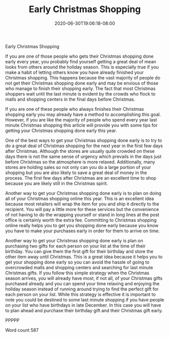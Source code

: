 ﻿---
title: "Early Christmas Shopping"
date: 2020-06-30T19:06:18-08:00
description: "Christmas Shopping Tips for Web Success"
featured_image: "/images/Christmas Shopping.jpg"
tags: ["Christmas Shopping"]
---

Early Christmas Shopping

If you are one of those people who gets their Christmas shopping done early every year, you probably find yourself getting a great deal of mean looks from others around the holiday season. This is especially true if you make a habit of letting others know you have already finished your Christmas shopping. This happens because the vast majority of people do not get their Christmas shopping done early and may be envious of those who manage to finish their shopping early. The fact that most Christmas shoppers wait until the last minute is evident by the crowds who flock to malls and shopping centers in the final days before Christmas.

If you are one of these people who always finishes their Christmas shopping early you may already have a method to accomplishing this goal. However, if you are like the majority of people who spend every year last minute Christmas shopping this article will provide you with some tips for getting your Christmas shopping done early this year.

One of the best ways to get your Christmas shopping done early is to try to do a great deal of Christmas shopping for the next year in the first few days after Christmas. Although the stores are usually quite crowded on these days there is not the same sense of urgency which prevails in the days just before Christmas so the atmosphere is more relaxed. Additionally, many stores are holding sales so not only can you do a large portion of your shopping but you are also likely to save a great deal of money in the process. The first few days after Christmas are an excellent time to shop because you are likely still in the Christmas spirit.

Another way to get your Christmas shopping done early is to plan on doing all of your Christmas shopping online this year. This is an excellent idea because most retailers will wrap the item for you and ship it directly to the recipient. You will pay a little more for these services but the convenience of not having to do the wrapping yourself or stand in long lines at the post office is certainly worth the extra fee. Committing to Christmas shopping online really helps you to get you shopping done early because you know you have to make your purchases early in order for them to arrive on time. 

Another way to get your Christmas shopping done early is plan on purchasing two gifts for each person on your list at the time of their birthday. You can give them the first gift for their birthday and store the other item away until Christmas. This is a great idea because it helps you to get your shopping done early so you can avoid the hassle of going to overcrowded malls and shopping centers and searching for last minute Christmas gifts. If you follow this simple strategy when the Christmas season arrives, you will already have most, if not all, of your Christmas gifts purchased already and you can spend your time relaxing and enjoying the holiday season instead of running around trying to find the perfect gift for each person on your list. While this strategy is effective it is important to note you could be destined to some last minute shopping if you have people on your list who have birthdays in late December. In this case you will have to plan ahead and purchase their birthday gift and their Christmas gift early. 

PPPPP

Word count 587

